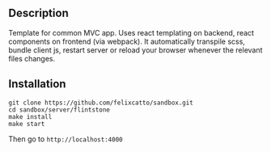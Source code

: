 ## Description

Template for common MVC app. Uses react templating on backend, react components on frontend (via webpack). It automatically transpile scss, bundle client js, restart server or reload your browser whenever the relevant files changes.

## Installation

```
git clone https://github.com/felixcatto/sandbox.git
cd sandbox/server/flintstone
make install
make start
```

Then go to `http://localhost:4000`
